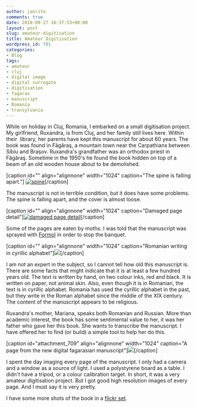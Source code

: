 ```yaml
---
author: janrito
comments: true
date: 2010-09-27 16:37:53+00:00
layout: post
slug: amateur-digitisation
title: Amateur Digitisation
wordpress_id: 701
categories:
- Blog
tags:
- amateur
- cluj
- digital image
- digital surrogate
- digitisation
- fagaras
- manuscript
- Romania
- transylvania
---
```


While on holiday in Cluj, Romania, I embarked on a small digitisation project. My girlfriend, Ruxandra, is from Cluj, and her family still lives here. Within their  library, her parents have kept this manuscript for about 60 years. The book was found in Făgăraş, a mountain town near the Carpathians between Sibiu and Braşov. Ruxandra's grandfather was an orthodox priest in Făgăraş. Sometime in the 1950's he found the book hidden on top of a beam of an old wooden house about to be demolished.

[caption id="" align="alignnone" width="1024" caption="The spine is falling apart."] [![spine](http://farm5.static.flickr.com/4108/5030285836_a878065d51_b.jpg)](http://www.flickr.com/photos/janrito/5030285836/)[/caption]

The manuscript is not in terrible condition, but it does have some problems. The spine is falling apart, and the cover is almost loose.

[caption id="" align="alignnone" width="1024" caption="Damaged page detail"][![damaged page detail](http://farm5.static.flickr.com/4086/5030283872_7842b3f64a_b.jpg)](http://www.flickr.com/photos/janrito/5030283872/)[/caption]

Some of the pages are eaten by moths. I was told that the manuscript was sprayed with [Formol](http://en.wikipedia.org/wiki/Formaldehyde) in order to stop the banquet.

[caption id="" align="alignnone" width="1024" caption="Romanian writing in cyrillic alphabet"][![](http://farm5.static.flickr.com/4088/5029663163_821e37eb07_b.jpg)](http://www.flickr.com/photos/janrito/5029663163/)[/caption]

I am not an expert in the subject, so I cannot tell how old this manuscript is. There are some facts that might indicate that it is at least a few hundred years old. The text is written by hand, on two colour inks, red and black. It is written on paper, not animal skin. Also, even though it is in Romanian, the text is in cyrillic alphabet. Romania has used the cyrillic alphabet in the past, but they write in the Roman alphabet since the middle of the XIX century. The content of the manuscript appears to be religious.

Ruxandra's mother, Mariana, speaks both Romanian and Russian. More than academic interest, the book has some sentimental value to her, it was her father who gave her this book. She wants to transcribe the manuscript. I have offered her to find (or build) a simple tool to help her do this.

[caption id="attachment_709" align="alignnone" width="1024" caption="A page from the new digital fagarasian manuscript"][![](http://www.alejandrogiacometti.com/wp-content/uploads/2010/09/IMGP4773-1.jpg)](http://www.alejandrogiacometti.com/wp-content/uploads/2010/09/IMGP4773-1.jpg)[/caption]

I spent the day imaging every page of the manuscript. I only had a camera and a window as a source of light. I used a polystyrene board as a table. I didn't have a tripod, or a colour calibration target. In short, it was a very amateur digitisation project. But I got good high resolution images of every page. And I must say it is very pretty.

I have some more shots of the book in a [flickr set](http://www.flickr.com/photos/janrito/sets/72157625045751730/).
